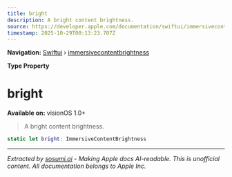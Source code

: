 ```yaml
---
title: bright
description: A bright content brightness.
source: https://developer.apple.com/documentation/swiftui/immersivecontentbrightness/bright
timestamp: 2025-10-29T00:13:23.707Z
---
```


**Navigation:** [Swiftui](/documentation/swiftui) › [immersivecontentbrightness](/documentation/swiftui/immersivecontentbrightness)

**Type Property**

# bright

**Available on:** visionOS 1.0+

> A bright content brightness.

```swift
static let bright: ImmersiveContentBrightness
```

---

*Extracted by [sosumi.ai](https://sosumi.ai) - Making Apple docs AI-readable.*
*This is unofficial content. All documentation belongs to Apple Inc.*
